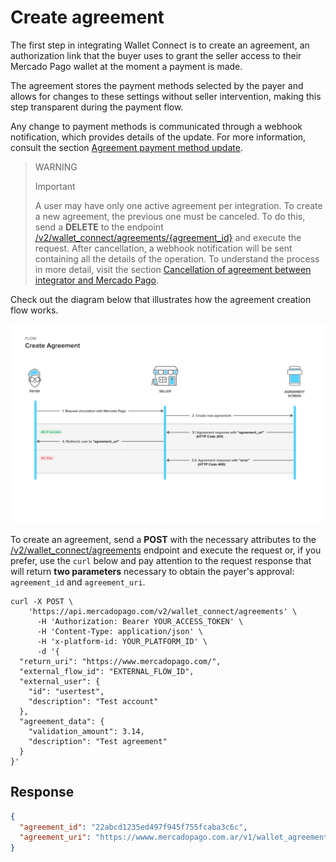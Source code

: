 # Create agreement

The first step in integrating Wallet Connect is to create an agreement, an authorization link that the buyer uses to grant the seller access to their Mercado Pago wallet at the moment a payment is made.

The agreement stores the payment methods selected by the payer and allows for changes to these settings without seller intervention, making this step transparent during the payment flow.

Any change to payment methods is communicated through a webhook notification, which provides details of the update. 
For more information, consult the section [Agreement payment method update](/developers/en/docs/wallet-connect/additional-content/your-integrations/notifications/webhooks).

> WARNING
>
> Important
>
> A user may have only one active agreement per integration. To create a new agreement, the previous one must be canceled. To do this, send a **DELETE** to the endpoint [/v2/wallet_connect/agreements/{agreement_id}](/developers/en/reference/wallet_connect/_wallet_connect_agreements_agreement_id/delete) and execute the request. After cancellation, a webhook notification will be sent containing all the details of the operation. To understand the process in more detail, visit the section [Cancellation of agreement between integrator and Mercado Pago](/developers/en/docs/wallet-connect/additional-content/your-integrations/notifications/webhooks).

Check out the diagram below that illustrates how the agreement creation flow works.

![Create agreement](/images/wallet-connect/new-create-agreement.en.png)

To create an agreement, send a **POST** with the necessary attributes to the [/v2/wallet_connect/agreements](/developers/en/reference/wallet_connect/_wallet_connect_agreements/post) endpoint and execute the request or, if you prefer, use the `curl` below and pay attention to the request response that will return **two parameters** necessary to obtain the payer's approval: `agreement_id` and `agreement_uri`.

```curl
curl -X POST \
    'https://api.mercadopago.com/v2/wallet_connect/agreements' \
      -H 'Authorization: Bearer YOUR_ACCESS_TOKEN' \
      -H 'Content-Type: application/json' \
      -H 'x-platform-id: YOUR_PLATFORM_ID' \
      -d '{
  "return_uri": "https://www.mercadopago.com/",
  "external_flow_id": "EXTERNAL_FLOW_ID",
  "external_user": {
    "id": "usertest",
    "description": "Test account"
  },
  "agreement_data": {
    "validation_amount": 3.14,
    "description": "Test agreement"
  }
}'
```

## Response

```json
{
  "agreement_id": "22abcd1235ed497f945f755fcaba3c6c",
  "agreement_uri": "https://wwww.mercadopago.com.ar/v1/wallet_agreement/22abcd1235ed497f945f755fcaba3c6c"
}
```
